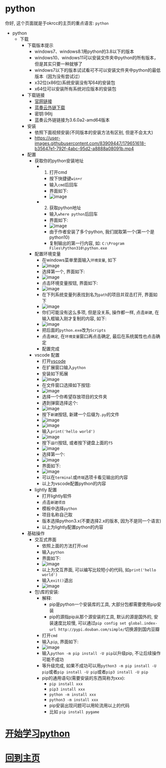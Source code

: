 # python
你好, 这个页面就是于okrcc的主页的重点语言: `python`
- python
  - 下载
    - 下载版本提示
      - windows7、windows8.1用python的3.8以下的版本
      - windows10、windows11可以安装文件夹中python的所有版本，但是其实只要一种就够了
      - windows7以下的版本试试看可不可以安装文件夹中python的最低版本（因为没有尝试过）
      - x32位(x86位)系统安装没有写64的安装包
      - x64位可以安装所有系统对应版本的安装包
    - 下载链接
      - [官网链接](https://www.python.org/)
      - [蓝奏云外链下载](https://shaiguo.lanzouv.com/iciuh07zoksf)
      - 密钥:96tj
      - 蓝奏云外链链接为3.6.0a2-amd64版本
    - 安装
      - 依照下面视频安装(不同版本的安装方法有区别, 但是不会太大)
      - https://user-images.githubusercontent.com/83909447/179651618-b35647e1-792f-4abc-95d2-a8888a08091b.mp4
    - 配置
      - 获取你的python安装地址
        - 1. 打开cmd
          - 按下快捷键`win+r`
          - 输入`cmd`后回车
          - 界面如下:
          - ![image](https://user-images.githubusercontent.com/83909447/179652252-1a793df0-d5a5-456c-a361-6237874ac073.png)
        - 2. 获取python地址
          - 输入`where python`后回车
          - 界面如下:
          - ![image](https://user-images.githubusercontent.com/83909447/179652474-881ba078-99be-4b6d-aebc-d9b287ce6052.png)
          - 由于作者安装了多个python, 我们就取第一个(第一个是python10)
          - 复制输出的第一行内容, 如: `C:\Program Files\Python310\python.exe`
      - 配置环境变量
        - 在windows菜单里面输入`环境变量`, 如下
        - ![image](https://user-images.githubusercontent.com/83909447/179653098-200faaea-4aeb-4fcd-958f-91b9382f7b4b.png)
        - 选择第一个, 界面如下:
        - ![image](https://user-images.githubusercontent.com/83909447/179653346-82bf7a74-b491-4998-96c1-d37bc113e4d3.png)
        - 点击环境变量按钮, 界面如下:
        - ![image](https://user-images.githubusercontent.com/83909447/179653411-f5d8ed89-0335-4f2b-af7e-0d3c9d1c7cc0.png)
        - 在下列系统变量列表找到名为`path`的项目并双击打开, 界面如下
        - ![image](https://user-images.githubusercontent.com/83909447/179656419-ce82499a-1d7e-4506-98e9-d88b89f17672.png)
        - 你们可能没有这么多项, 但是没关系, 操作都一样, 点击`新建`, 在输入框输入刚才复制的内容, 如下:
        - ![image](https://user-images.githubusercontent.com/83909447/179656630-dd063b91-a168-4b8d-bce3-01c73671f85a.png)
        - 把后面的`python.exe`改为`Scripts`
        - 点击`确定`, 在`环境变量`窗口再点击确定, 最后在系统属性也点击确定
        - 配置完成
      - vscode 配置
        - 打开[vscode](vscode_安装\配置\优化.md)
        - 在扩展窗口输入`python`
        - 安装如下拓展
        - ![image](https://user-images.githubusercontent.com/83909447/179657889-79afb90c-225e-46f6-8139-6a19fa4e5bf2.png)
        - 在文件窗口选择如下按钮:
        - ![image](https://user-images.githubusercontent.com/83909447/179657938-23e10254-faaa-4dac-a98d-82d9d5f535fb.png)
        - 选择一个你希望存放项目的文件夹
        - 遇到弹窗选择这个:
        - ![image](https://user-images.githubusercontent.com/83909447/179658128-94da23e9-b25c-4527-a251-6610c9ff34f0.png)
        - 按下`新建`按钮, 新建一个后缀为`.py`的文件
        - ![image](https://user-images.githubusercontent.com/83909447/179658209-90ef3d9b-1219-4ff7-befe-cf2f8d5f55ab.png)
        - ![image](https://user-images.githubusercontent.com/83909447/179658330-9fd22d5c-a716-49e1-b7ed-065a3815a5a5.png)
        - 输入`print('hello world')`
        - ![image](https://user-images.githubusercontent.com/83909447/179658421-4c275582-e8a3-426e-a7ea-8958c3d7f9a4.png)
        - 按下`运行`按钮, 或者按下键盘上面的`f5`
        - ![image](https://user-images.githubusercontent.com/83909447/179658547-e6812c2d-109f-4479-b553-95c98ef0dcd8.png)
        - 选择第一个:
        - ![image](https://user-images.githubusercontent.com/83909447/179658592-1116fa34-2711-4baf-95d7-a828fc0e4982.png)
        - 界面如下:
        - ![image](https://user-images.githubusercontent.com/83909447/179658622-074b129d-8c2c-4fc5-bdbf-4ee0dcb5e9aa.png)
        - 可以在`terminal`或`终端`选项卡看见输出的内容
        - 以上为vscode配置python的内容
      - lightly 配置
        - 打开lightly软件
        - 点击`新建项目`
        - 模板中选择`python`
        - 项目名称自己取
        - 版本选择python3.x(不要选择2.x的版本, 因为不是同一个语言)
        - 以上为lightly配置python的内容
    - 基础操作
      - 交互式界面
        - 依照上面的方法打开`cmd`
        - 输入`python`
        - 界面如下:
        - ![image](https://user-images.githubusercontent.com/83909447/179658942-7c22d9b5-b4d8-4a5f-98cb-817f159d4d14.png)
        - 以上为交互界面, 可以编写比较短小的代码, 如`print('hello world')`
        - 输入`exit()`退出
        - ![image](https://user-images.githubusercontent.com/83909447/179659115-02d41b6c-57cf-4809-b474-192a104098f3.png)
      - 包\库的安装:
        - 解释:
          - pip是python一个安装库的工具, 大部分包都需要使用pip安装
          - pip的源指pip从那个源安装的工具, 默认的源是国外的, 安装速度比较慢, 可以通过`pip config set global.index-url http://pypi.douban.com/simple/`切换源到国内豆瓣
        - 打开`cmd`
        - 输入`pip`, 界面如下:
        - ![image](https://user-images.githubusercontent.com/83909447/179659388-5ae1eae5-fbaf-41b2-ac93-8f84a4a6271d.png)
        - 输入`python -m pip install -U pip`以升级pip, 不让后续操作可能不成功
        - 等升级完成, 如果不成功可以用`python3 -m pip install -U pip`或者`pip install -U pip`或者`pip3 install -U pip`
        - pip的通用语句(需要安装的东西简称为xxx):
          - `pip install xxx`
          - `pip3 install xxx`
          - `python -m install xxx`
          - `python3 -m install xxx`
          - pip安装出现问题可以用轮流用以上的代码
          - 比如 `pip install pygame`
# [开始学习python](python_基础学习.md)
# [回到主页](index.md)
